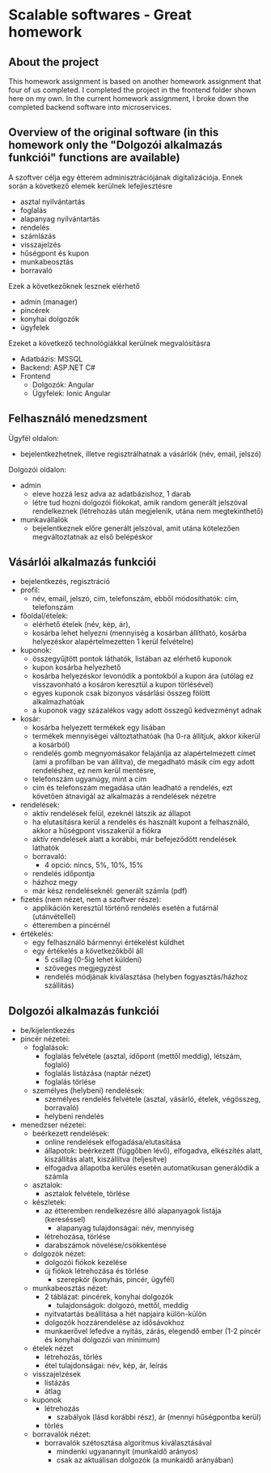 # Scalable softwares - Great homework

## About the project

This homework assignment is based on another homework assignment that four of us completed. I completed the project in the frontend folder shown here on my own. In the current homework assignment, I broke down the completed backend software into microservices.

## Overview of the original software (in this homework only the "Dolgozói alkalmazás funkciói" functions are available)

A szoftver célja egy étterem adminisztrációjának digitalizációja.
Ennek során a következő elemek kerülnek lefejlesztésre

- asztal nyilvántartás
- foglalás
- alapanyag nyilvántartás
- rendelés
- számlázás
- visszajelzés
- hűségpont és kupon
- munkabeosztás
- borravaló

Ezek a következőknek lesznek elérhető

- admin (manager)
- pincérek
- konyhai dolgozók
- ügyfelek

Ezeket a következő technológiákkal kerülnek megvalósításra

- Adatbázis: MSSQL
- Backend: ASP.NET C#
- Frontend
  - Dolgozók: Angular
  - Ügyfelek: Ionic Angular

## Felhasználó menedzsment

Ügyfél oldalon:

- bejelentkezhetnek, illetve regisztrálhatnak a vásárlók (név, email, jelszó)

Dolgozói oldalon:

- admin
  - eleve hozzá lesz adva az adatbázishoz, 1 darab
  - létre tud hozni dolgozói fiókokat, amik random generált jelszóval rendelkeznek (létrehozás után megjelenik, utána nem megtekinthető)
- munkavállalók
  - bejelentkeznek előre generált jelszóval, amit utána kötelezően megváltoztatnak az első belépéskor

## Vásárlói alkalmazás funkciói

- bejelentkezés, regisztráció
- profil:
  - név, email, jelszó, cím, telefonszám, ebből módosíthatók: cím, telefonszám
- főoldal/ételek:
  - elérhető ételek (név, kép, ár),
  - kosárba lehet helyezni (mennyiség a kosárban állítható, kosárba helyezéskor alapértelmezetten 1 kerül felvételre)
- kuponok:
  - összegyűjtött pontok láthatók, listában az elérhető kuponok
  - kupon kosárba helyezhető
  - kosárba helyezéskor levonódik a pontokból a kupon ára (utólag ez visszavonható a kosáron keresztül a kupon törlésével)
  - egyes kuponok csak bizonyos vásárlási összeg fölött alkalmazhatóak
  - a kuponok vagy százalékos vagy adott összegű kedvezményt adnak
- kosár:
  - kosárba helyezett termékek egy lisában
  - termékek mennyiségei változtathatóak (ha 0-ra állítjuk, akkor kikerül a kosárból)
  - rendelés gomb megnyomásakor felajánlja az alapértelmezett címet (ami a profilban be van állítva), de megadható másik cím egy adott rendeléshez, ez nem kerül mentésre,
  - telefonszám ugyanúgy, mint a cím
  - cím és telefonszám megadása után leadható a rendelés, ezt követően átnavigál az alkalmazás a rendelések nézetre
- rendelések:
  - aktív rendelések felül, ezeknél látszik az állapot
  - ha elutasításra kerül a rendelés és használt kupont a felhasználó, akkor a hűségpont visszakerül a fiókra
  - aktív rendelések alatt a korábbi, már befejeződött rendelések láthatók
  - borravaló:
    - 4 opció: nincs, 5%, 10%, 15%
  - rendelés időpontja
  - házhoz megy
  - már kész rendeléseknél: generált számla (pdf)
- fizetés (nem nézet, nem a szoftver része):
  - applikáción keresztül történő rendelés esetén a futárnál (utánvétellel)
  - étteremben a pincérnél
- értékelés:
  - egy felhasználó bármennyi értékelést küldhet
  - egy értékelés a következőkből áll
    - 5 csillag (0-5ig lehet küldeni)
    - szöveges megjegyzést
    - rendelés módjának kiválasztása (helyben fogyasztás/házhoz szállítás)

## Dolgozói alkalmazás funkciói

- be/kijelentkezés
- pincér nézetei:
  - foglalások:
    - foglalás felvétele (asztal, időpont (mettől meddig), létszám, foglaló)
    - foglalás listázása (naptár nézet)
    - foglalás törlése
  - személyes (helybeni) rendelések:
    - személyes rendelés felvétele (asztal, vásárló, ételek, végösszeg, borravaló)
    - helybeni rendelés
- menedzser nézetei:
  - beérkezett rendelések:
    - online rendelések elfogadása/elutasítása
    - állapotok: beérkezett (függőben lévő), elfogadva, elkészítés alatt, kiszállítás alatt, kiszállítva (teljesítve)
    - elfogadva állapotba kerülés esetén automatikusan generálódik a számla
  - asztalok:
    - asztalok felvétele, törlése
  - készletek:
    - az étteremben rendelkezésre álló alapanyagok listája (kereséssel)
      - alapanyag tulajdonságai: név, mennyiség
    - létrehozása, törlése
    - darabszámok növelése/csökkentése
  - dolgozók nézet:
    - dolgozói fiókok kezelése
    - új fiókok létrehozása és törlése
      - szerepkör (konyhás, pincér, ügyfél)
  - munkabeosztás nézet:
    - 2 táblázat: pincérek, konyhai dolgozók
      - tulajdonságok: dolgozó, mettől, meddig
    - nyitvatartás beállítása a hét napjaira külön-külön
    - dolgozók hozzárendelése az idősávokhoz
    - munkaerővel lefedve a nyitás, zárás, elegendő ember (1-2 pincér és konyhai dolgozói van minimum)
  - ételek nézet
    - létrehozás, törlés
    - étel tulajdonságai: név, kép, ár, leírás
  - visszajelzések
    - listázás
    - átlag
  - kuponok
    - létrehozás
      - szabályok (lásd korábbi rész), ár (mennyi hűségpontba kerül)
    - törlés
  - borravalók nézet:
    - borravalók szétosztása algoritmus kiválasztásával
      - mindenki ugyanannyit (munkaidő arányos)
      - csak az aktuálisan dolgozók (a munkaidő arányában)
